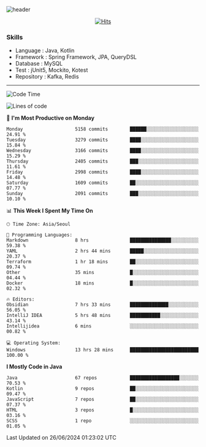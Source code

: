 <!-- Github Profile Readme로 프로필 꾸미기 : https://zzsza.github.io/development/2020/07/10/make-github-profile-readme/ -->

<!-- github theme -->
  <!-- 
    ![header](https://capsule-render.vercel.app/api?type=slice&color=e0f0e3&height=150&section=header&text=beasy&fontSize=45)
  -->
  ![header](https://capsule-render.vercel.app/api?type=soft&color=e0f0e3&height=150&section=header&text=Choi-YongSeok&fontSize=55&animation=twinkling)


<!-- hits count : https://hits.seeyoufarm.com/ -->
<div align=center>
    
  [![Hits](https://hits.seeyoufarm.com/api/count/incr/badge.svg?url=https%3A%2F%2Fgithub.com%2Fchoi-ys&count_bg=%2379C83D&title_bg=%23555555&icon=&icon_color=%23E7E7E7&title=hits&edge_flat=false)](https://hits.seeyoufarm.com)

</div>


<!-- Committed Top Lang -->
<div align=center>
</div>


### Skills
 - Language : Java, Kotlin
 - Framework : Spring Framework, JPA, QueryDSL
 - Database : MySQL
 - Test : jUnit5, Mockito, Kotest
 - Repository : Kafka, Redis

---

<!--START_SECTION:waka-->
![Code Time](http://img.shields.io/badge/Code%20Time-4%2C189%20hrs%2025%20mins-blue)

![Lines of code](https://img.shields.io/badge/From%20Hello%20World%20I%27ve%20Written-14.9%20million%20lines%20of%20code-blue)

📅 **I'm Most Productive on Monday** 

```text
Monday                   5158 commits        ██████░░░░░░░░░░░░░░░░░░░   24.91 % 
Tuesday                  3279 commits        ████░░░░░░░░░░░░░░░░░░░░░   15.84 % 
Wednesday                3166 commits        ████░░░░░░░░░░░░░░░░░░░░░   15.29 % 
Thursday                 2405 commits        ███░░░░░░░░░░░░░░░░░░░░░░   11.61 % 
Friday                   2998 commits        ████░░░░░░░░░░░░░░░░░░░░░   14.48 % 
Saturday                 1609 commits        ██░░░░░░░░░░░░░░░░░░░░░░░   07.77 % 
Sunday                   2091 commits        ███░░░░░░░░░░░░░░░░░░░░░░   10.10 % 
```


📊 **This Week I Spent My Time On** 

```text
🕑︎ Time Zone: Asia/Seoul

💬 Programming Languages: 
Markdown                 8 hrs               ███████████████░░░░░░░░░░   59.38 % 
YAML                     2 hrs 44 mins       █████░░░░░░░░░░░░░░░░░░░░   20.37 % 
Terraform                1 hr 18 mins        ██░░░░░░░░░░░░░░░░░░░░░░░   09.74 % 
Other                    35 mins             █░░░░░░░░░░░░░░░░░░░░░░░░   04.44 % 
Docker                   18 mins             █░░░░░░░░░░░░░░░░░░░░░░░░   02.32 % 

🔥 Editors: 
Obsidian                 7 hrs 33 mins       ██████████████░░░░░░░░░░░   56.05 % 
IntelliJ IDEA            5 hrs 48 mins       ███████████░░░░░░░░░░░░░░   43.14 % 
Intellijidea             6 mins              ░░░░░░░░░░░░░░░░░░░░░░░░░   00.82 % 

💻 Operating System: 
Windows                  13 hrs 28 mins      █████████████████████████   100.00 % 
```

**I Mostly Code in Java** 

```text
Java                     67 repos            ██████████████████░░░░░░░   70.53 % 
Kotlin                   9 repos             ██░░░░░░░░░░░░░░░░░░░░░░░   09.47 % 
JavaScript               7 repos             ██░░░░░░░░░░░░░░░░░░░░░░░   07.37 % 
HTML                     3 repos             █░░░░░░░░░░░░░░░░░░░░░░░░   03.16 % 
SCSS                     1 repo              ░░░░░░░░░░░░░░░░░░░░░░░░░   01.05 % 
```




 Last Updated on 26/06/2024 01:23:02 UTC
<!--END_SECTION:waka-->

<!-- 
![footer](https://capsule-render.vercel.app/api?section=footer&type=slice&color=e0f0e3)
-->

